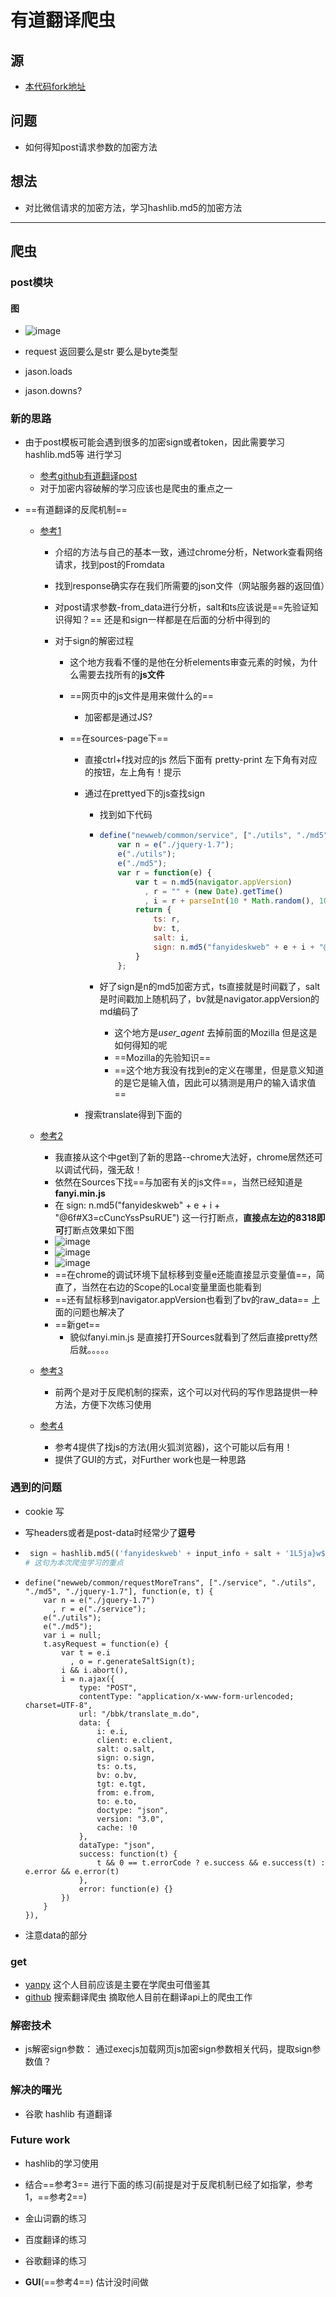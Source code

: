 # 有道翻译爬虫

## 源
- [本代码fork地址](https://github.com/a15572775981/youdao/blob/master/youdao_crawler.py)
## 问题
- 如何得知post请求参数的加密方法

## 想法
- 对比微信请求的加密方法，学习hashlib.md5的加密方法

---

## 爬虫

### post模块

#### 图

- ![image](.\pictures\爬虫\Network-post.png)

- request 返回要么是str 要么是byte类型
- jason.loads
- jason.downs?



### 新的思路

- 由于post模板可能会遇到很多的加密sign或者token，因此需要学习hashlib.md5等 进行学习

  - [参考github有道翻译post](<https://github.com/a15572775981/youdao/blob/master/youdao_crawler.py>)
  - 对于加密内容破解的学习应该也是爬虫的重点之一

- ==有道翻译的反爬机制==

  - [参考1](<https://www.jianshu.com/p/71e7d6b147fd>)

    - 介绍的方法与自己的基本一致，通过chrome分析，Network查看网络请求，找到post的Fromdata

    - 找到response确实存在我们所需要的json文件（网站服务器的返回值）

    - 对post请求参数-from_data进行分析，salt和ts应该说是==先验证知识得知？== 还是和sign一样都是在后面的分析中得到的

    - 对于sign的解密过程

      - 这个地方我看不懂的是他在分析elements审查元素的时候，为什么需要去找所有的**js文件**

      - ==网页中的js文件是用来做什么的==

        - 加密都是通过JS?

      - ==在sources-page下==

        - 直接ctrl+f找对应的js 然后下面有 pretty-print 左下角有对应的按钮，左上角有！提示

        - 通过在prettyed下的js查找sign

          - 找到如下代码

          - ```javascript
            define("newweb/common/service", ["./utils", "./md5", "./jquery-1.7"], function(e, t) {
                var n = e("./jquery-1.7");
                e("./utils");
                e("./md5");
                var r = function(e) {
                    var t = n.md5(navigator.appVersion)
                      , r = "" + (new Date).getTime()
                      , i = r + parseInt(10 * Math.random(), 10);
                    return {
                        ts: r,
                        bv: t,
                        salt: i,
                        sign: n.md5("fanyideskweb" + e + i + "@6f#X3=cCuncYssPsuRUE")
                    }
                };
            ```

          - 好了sign是n的md5加密方式，ts直接就是时间戳了，salt是时间戳加上随机码了，bv就是navigator.appVersion的md编码了

            - 这个地方是*user_agent* 去掉前面的Mozilla 但是这是如何得知的呢
            - ==Mozilla的先验知识==
            - ==这个地方我没有找到e的定义在哪里，但是意义知道的是它是输入值，因此可以猜测是用户的输入请求值==

        - 搜索translate得到下面的

  - [参考2](<https://tangx1.com/youdao/>)

    - 我直接从这个中get到了新的思路--chrome大法好，chrome居然还可以调试代码，强无敌！
    - 依然在Sources下找==与加密有关的js文件==，当然已经知道是**fanyi.min.js**
    - 在 sign: n.md5("fanyideskweb" + e + i + "@6f#X3=cCuncYssPsuRUE") 这一行打断点，**直接点左边的8318即可**打断点效果如下图
    - ![image](.\pictures\爬虫\chrome_debug.png)
    - ![image](.\pictures\爬虫\chrome_debug_1.png)
    - ![image](.\pictures\爬虫\chrome_debug_2.png)
    - ==在chrome的调试环境下鼠标移到变量e还能直接显示变量值==，简直了，当然在右边的Scope的Local变量里面也能看到
    - ==还有鼠标移到navigator.appVersion也看到了bv的raw_data== 上面的问题也解决了
    - ==新get==
      - 貌似fanyi.min.js 是直接打开Sources就看到了然后直接pretty然后就。。。。。

  - [参考3](<http://www.zhongruitech.com/840050082.html>)

    - 前两个是对于反爬机制的探索，这个可以对代码的写作思路提供一种方法，方便下次练习使用

  - [参考4](http://liujunworld.com/2018/05/07/python3爬虫与GUI-基于有道词典的词典小工具/)

    - 参考4提供了找js的方法(用火狐浏览器)，这个可能以后有用！
    - 提供了GUI的方式，对Further work也是一种思路

### 遇到的问题

- cookie 写

- 写headers或者是post-data时经常少了**逗号**

- ```python
   sign = hashlib.md5(('fanyideskweb' + input_info + salt + '1L5ja}w$puC.v_Kz3@yYn').encode('utf-8')).hexdigest()  # 获取Post请求的sign参数
  # 这句为本次爬虫学习的重点
  ```

- ```
  define("newweb/common/requestMoreTrans", ["./service", "./utils", "./md5", "./jquery-1.7"], function(e, t) {
      var n = e("./jquery-1.7")
        , r = e("./service");
      e("./utils");
      e("./md5");
      var i = null;
      t.asyRequest = function(e) {
          var t = e.i
            , o = r.generateSaltSign(t);
          i && i.abort(),
          i = n.ajax({
              type: "POST",
              contentType: "application/x-www-form-urlencoded; charset=UTF-8",
              url: "/bbk/translate_m.do",
              data: {
                  i: e.i,
                  client: e.client,
                  salt: o.salt,
                  sign: o.sign,
                  ts: o.ts,
                  bv: o.bv,
                  tgt: e.tgt,
                  from: e.from,
                  to: e.to,
                  doctype: "json",
                  version: "3.0",
                  cache: !0
              },
              dataType: "json",
              success: function(t) {
                  t && 0 == t.errorCode ? e.success && e.success(t) : e.error && e.error(t)
              },
              error: function(e) {}
          })
      }
  }),
  ```

- 注意data的部分



### get

- [yanpy](<https://github.com/a15572775981?tab=repositories>) 这个人目前应该是主要在学爬虫可借鉴其
- [github](https://github.com/search?o=desc&q=翻译爬虫&s=updated&type=Repositories) 搜索翻译爬虫 摘取他人目前在翻译api上的爬虫工作



### 解密技术

- js解密sign参数： 通过execjs加载网页js加密sign参数相关代码，提取sign参数值？





### 解决的曙光

- 谷歌 hashlib 有道翻译



### Future work

- hashlib的学习使用

- 结合==参考3==  进行下面的练习(前提是对于反爬机制已经了如指掌，参考1，==参考2==)

- 金山词霸的练习

- 百度翻译的练习

- 谷歌翻译的练习

- **GUI**(==参考4==) 估计没时间做

  



## 